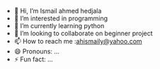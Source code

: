 - 👋 Hi, I’m Ismail ahmed hedjala
- 👀 I’m interested in programming
- 🌱 I’m currently learning python
- 💞️ I’m looking to collaborate on beginner project
- 📫 How to reach me :ahismaily@yahoo.com
- 😄 Pronouns: ...
- ⚡ Fun fact: ...

<!---
ahismaily/ahismaily is a ✨ special ✨ repository because its `README.md` (this file) appears on your GitHub profile.
You can click the Preview link to take a look at your changes.
--->
